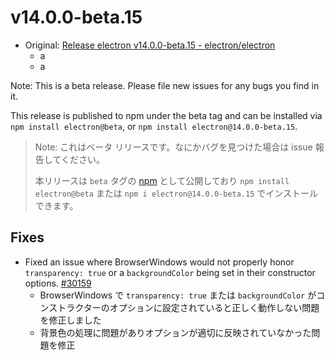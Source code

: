 # v14.0.0-beta.15

- Original: [Release electron v14.0.0-beta.15 - electron/electron](https://github.com/electron/electron/releases/tag/v14.0.0-beta.15)
  - a
  - a

Note: This is a beta release. Please file new issues for any bugs you find in it.

This release is published to npm under the beta tag and can be installed via `npm install electron@beta`, or `npm install electron@14.0.0-beta.15`.

> Note: これはベータ リリースです。なにかバグを見つけた場合は issue 報告してください。
>
> 本リリースは `beta` タグの [npm](https://www.npmjs.com/package/electron) として公開しており `npm install electron@beta` または `npm i electron@14.0.0-beta.15` でインストールできます。

## Fixes

- Fixed an issue where BrowserWindows would not properly honor `transparency: true` or a `backgroundColor` being set in their constructor options. [#30159](https://github.com/electron/electron/pull/30159)
  - BrowserWindows で `transparency: true` または `backgroundColor` がコンストラクターのオプションに設定されていると正しく動作しない問題を修正しました
  - 背景色の処理に問題がありオプションが適切に反映されていなかった問題を修正
